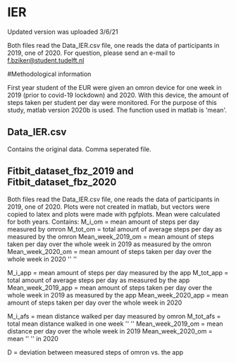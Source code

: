 # IER
Updated version was uploaded 3/6/21


Both files read the Data_IER.csv file, one reads the data of participants in 2019, one of 2020.
For question, please send an e-mail to f.bziker@student.tudelft.nl

#Methodological information

First year student of the EUR were given an omron device for one week in 2019 (prior to covid-19 lockdown) and 2020. With this device, the amount of steps taken per student per day were monitored. 
For the purpose of this study, matlab version 2020b is used.
The function used in matlab is 'mean'.


## Data_IER.csv
Contains the original data. Comma seperated file.

## Fitbit_dataset_fbz_2019 and Fitbit_dataset_fbz_2020
Both files read the Data_IER.csv file, one reads the data of participants in 2019, one of 2020. Plots were not created in matlab, but vectors were copied to latex and plots were made with pgfplots. 
Mean were calculated for both years. 
Contains:
M_i_om = mean amount of steps per day measured by omron
M_tot_om = total amount of average steps per day as measured by the omron
Mean_week_2019_om = mean amount of steps taken per day over the whole week in 2019 as measured by the omron
Mean_week_2020_om = mean amount of steps taken per day over the whole week in 2020 '' '' 

M_i_app = mean amount of steps per day measured by the app
M_tot_app = total amount of average steps per day as measured by the app
Mean_week_2019_app = mean amount of steps taken per day over the whole week in 2019 as measured by the app
Mean_week_2020_app = mean amount of steps taken per day over the whole week in 2020

M_i_afs = mean distance walked per day measured by omron
M_tot_afs = total mean distance walked in one week '' ''
Mean_week_2019_om = mean distance per day over the whole week in 2019
Mean_week_2020_om = mean           ''                      '' in 2020

D = deviation between measured steps of omron vs. the app
